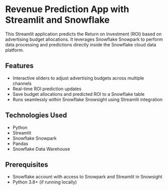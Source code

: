 # Revenue Prediction App with Streamlit and Snowflake

This Streamlit application predicts the Return on Investment (ROI) based on advertising budget allocations. It leverages Snowflake Snowpark to perform data processing and predictions directly inside the Snowflake cloud data platform.

## Features

- Interactive sliders to adjust advertising budgets across multiple channels  
- Real-time ROI prediction updates  
- Save budget allocations and predicted ROI to a Snowflake table  
- Runs seamlessly within Snowflake Snowsight using Streamlit integration  

## Technologies Used

- Python  
- Streamlit  
- Snowflake Snowpark  
- Pandas  
- Snowflake Data Warehouse  

## Prerequisites

- Snowflake account with access to Snowpark and Streamlit in Snowsight  
- Python 3.8+ (if running locally)  
